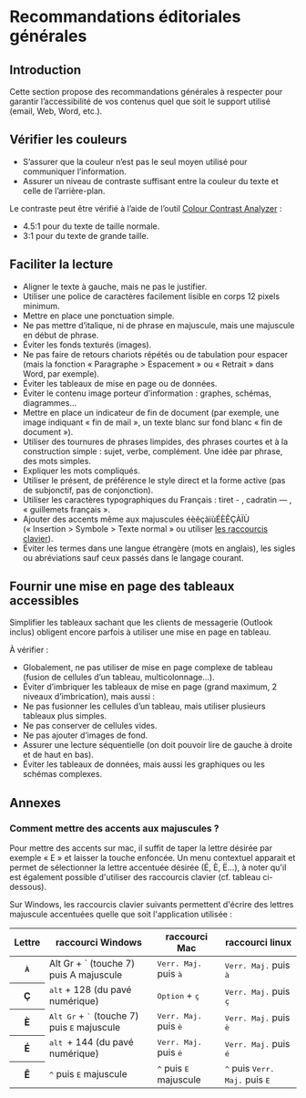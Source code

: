 # Recommandations éditoriales générales
<script>$(document).ready(function () {
    setBreadcrumb([{"label":"Recommandations éditoriales générales"}]);
});</script>

<style>h3 {font-size: 1rem;}</style>

## Introduction
Cette section propose des recommandations générales à respecter pour garantir l’accessibilité de vos contenus quel que soit le support utilisé (email, Web, Word, etc.).

## Vérifier les couleurs

- S’assurer que la couleur n’est pas le seul moyen utilisé pour communiquer l’information.
- Assurer un niveau de contraste suffisant entre la couleur du texte et celle de l’arrière-plan.  

Le contraste peut être vérifié à l’aide de l’outil <a href="https://www.paciellogroup.com/resources/contrastanalyser/" hreflang="en" lang="en">Colour Contrast Analyzer</a>&nbsp;:
 - 4.5:1 pour du texte de taille normale.
 - 3:1 pour du texte de grande taille.

## Faciliter la lecture

-	Aligner le texte à gauche, mais ne pas le justifier.
-	Utiliser une police de caractères facilement lisible en corps 12 pixels minimum.
-	Mettre en place une ponctuation simple.
-	Ne pas mettre d’italique, ni de phrase en majuscule, mais une majuscule en début de phrase.
-	Éviter les fonds texturés (images).
-	Ne pas faire de retours chariots répétés ou de tabulation pour espacer (mais la fonction «&nbsp;Paragraphe&nbsp;&gt; Espacement&nbsp;» ou «&nbsp;Retrait&nbsp;» dans Word, par exemple).
-	Éviter les tableaux de mise en page ou de données.
-	Éviter le contenu image porteur d’information&nbsp;: graphes, schémas, diagrammes…
-	Mettre en place un indicateur de fin de document (par exemple, une image indiquant «&nbsp;fin de mail&nbsp;», un texte blanc sur fond blanc «&nbsp;fin de document&nbsp;»).
-	Utiliser des tournures de phrases limpides, des phrases courtes et à la construction simple&nbsp;: sujet, verbe, complément. Une idée par phrase, des mots simples.
-	Expliquer les mots compliqués.
-	Utiliser le présent, de préférence le style direct et la forme active (pas de subjonctif, pas de conjonction).
-	Utiliser les caractères typographiques du Français&nbsp;: tiret - , cadratin — , «&nbsp;guillemets français&nbsp;».
-	Ajouter des accents même aux majuscules éèêçàïùÉÈÊÇÀÏÙ («&nbsp;Insertion&nbsp;&gt; Symbole&nbsp;&gt; Texte normal&nbsp;» ou utiliser [les raccourcis clavier](./editorial.html#annexes)).
-	Éviter les termes dans une langue étrangère (mots en anglais), les sigles ou abréviations sauf ceux passés dans le langage courant.

## Fournir une mise en page des tableaux accessibles

Simplifier les tableaux sachant que les clients de messagerie (Outlook inclus) obligent encore parfois à utiliser une mise en page en tableau.

À vérifier&nbsp;: 

- Globalement, ne pas utiliser de mise en page complexe de tableau (fusion de cellules d’un tableau, multicolonnage…).
- Éviter d’imbriquer les tableaux de mise en page (grand maximum, 2 niveaux d’imbrication), mais aussi&nbsp;:
- Ne pas fusionner les cellules d’un tableau, mais utiliser plusieurs tableaux plus simples.
- Ne pas conserver de cellules vides.
- Ne pas ajouter d’images de fond.
- Assurer une lecture séquentielle (on doit pouvoir lire de gauche à droite et de haut en bas).
- Éviter les tableaux de données, mais aussi les graphiques ou les schémas complexes.

## Annexes
### Comment mettre des accents aux majuscules ?

Pour mettre des accents sur mac, il suffit de taper la lettre désirée par exemple « E » et laisser la touche enfoncée. Un menu contextuel apparait et permet de sélectionner la lettre accentuée désirée (É, È, Ë...), à noter qu'il est également possible d'utiliser des raccourcis clavier (cf. tableau ci-dessous).  

Sur Windows, les raccourcis clavier suivants permettent d'écrire des lettres majuscule accentuées quelle que soit l'application utilisée : 

<table class="table table-striped">
  <thead>
    <tr>
      <th scope="col">Lettre</th>
      <th scope="col">raccourci Windows</th>
      <th scope="col">raccourci Mac</th>
      <th scope="col">raccourci linux</th>
    </tr>
  </thead>
  <tbody>
    <tr>
      <th scope="row"><kbd>À</kbd></th>
      <kbd><td>Alt Gr + ` (touche 7) puis A majuscule</td></kbd>
      <td><kbd>Verr. Maj.</kbd> puis <kbd>à</kbd></td>
      <td><kbd>Verr. Maj.</kbd> puis <kbd>à</kbd></td>
    </tr>
    <tr>
      <th scope="row">Ç</th>
      <td><kbd>alt</kbd> + 128 (du pavé numérique)</td>
      <td><kbd>Option</kbd> + <kbd>ç</kbd></td>
      <td><kbd>Verr. Maj.</kbd> puis <kbd>ç</kbd></td>
    </tr>
    <tr>
      <th scope="row">È</th>
      <td><kbd>Alt Gr</kbd> + <kbd>`</kbd> (touche 7) puis <kbd>E</kbd> majuscule</td>
      <td><kbd>Verr. Maj.</kbd> puis <kbd>è</kbd></td>
      <td><kbd>Verr. Maj.</kbd> puis <kbd>è</kbd></td>
    </tr>
    <tr>
      <th scope="row">É</th>
      <td><kbd>alt </kbd>+ 144 (du pavé numérique)</td>
      <td><kbd>Verr. Maj.</kbd> puis <kbd>é</kbd></td>
      <td><kbd>Verr. Maj.</kbd> puis <kbd>é</kbd></td>
    </tr>
    <tr>
      <th scope="row">Ê</th>
      <td><kbd>^</kbd> puis <kbd>E</kbd> majuscule </td>
      <td><kbd>^</kbd> puis <kbd>E</kbd> majuscule</td>
      <td><kbd>^</kbd> puis <kbd>Verr. Maj.</kbd> puis <kbd>E</kbd></td>
    </tr>
  </tbody>
</table>

&nbsp;
<!--  This file is part of a11y-guidelines | Our vision of mobile & web accessibility guidelines and best practices, with valid/invalid examples.
 Copyright (C) 2016  Orange SA
 See the Creative Commons Legal Code Attribution-ShareAlike 3.0 Unported License for more details (LICENSE file). -->